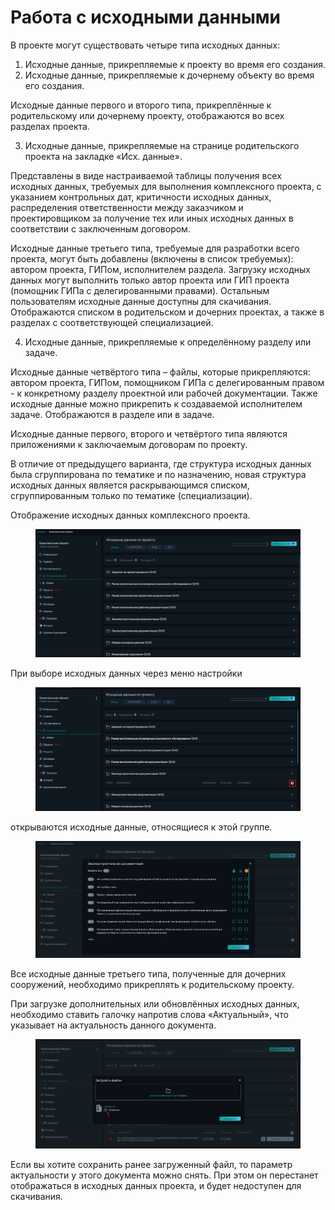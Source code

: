 # Работа с исходными данными

В проекте могут существовать четыре типа исходных данных:

1. Исходные данные, прикрепляемые к проекту во время его создания.
2. Исходные данные, прикрепляемые к дочернему объекту во время его создания.

Исходные данные первого и второго типа, прикреплённые к родительскому или дочернему проекту, отображаются во всех разделах проекта.

3. Исходные данные, прикрепляемые на странице родительского проекта на закладке «Исх. данные».&#x20;

Представлены в виде настраиваемой таблицы получения всех исходных данных, требуемых для выполнения комплексного проекта, с указанием контрольных дат, критичности исходных данных, распределения ответственности между заказчиком и проектировщиком за получение тех или иных исходных данных в соответствии с заключенным договором.

Исходные данные третьего типа, требуемые для разработки всего проекта, могут быть добавлены (включены в список требуемых): автором проекта, ГИПом, исполнителем раздела. Загрузку исходных данных могут выполнить только автор проекта или ГИП проекта (помощник ГИПа с делегированными правами). Остальным пользователям исходные данные доступны для скачивания. Отображаются списком в родительском и дочерних проектах, а также в разделах с соответствующей специализацией.

4. Исходные данные, прикрепляемые к определённому разделу или задаче.

Исходные данные четвёртого типа – файлы, которые прикрепляются: автором проекта, ГИПом, помощником ГИПа с делегированным правом - к конкретному разделу проектной или рабочей документации. Также исходные данные можно прикрепить к создаваемой исполнителем задаче. Отображаются в разделе или в задаче.&#x20;

Исходные данные первого, второго и четвёртого типа являются приложениями к заключаемым договорам по проекту.

В отличие от предыдущего варианта, где структура исходных данных была сгруппирована по тематике и по назначению, новая структура исходных данных является раскрывающимся списком, сгруппированным только по тематике (специализации).&#x20;

Отображение исходных данных комплексного проекта.

<figure><img src="../../.gitbook/assets/image (296).png" alt=""><figcaption></figcaption></figure>

При выборе исходных данных через меню настройки

<figure><img src="../../.gitbook/assets/image (297).png" alt=""><figcaption></figcaption></figure>

открываются исходные данные, относящиеся к этой группе.

<figure><img src="../../.gitbook/assets/image (298).png" alt=""><figcaption></figcaption></figure>

Все исходные данные третьего типа, полученные для дочерних сооружений, необходимо прикреплять к родительскому проекту.&#x20;

При загрузке дополнительных или обновлённых исходных данных, необходимо ставить галочку напротив слова «Актуальный», что указывает на актуальность данного документа.&#x20;

<figure><img src="../../.gitbook/assets/image (299).png" alt=""><figcaption></figcaption></figure>

Если вы хотите сохранить ранее загруженный файл, то параметр актуальности у этого документа можно снять. При этом он перестанет отображаться в исходных данных проекта, и будет недоступен для скачивания.
